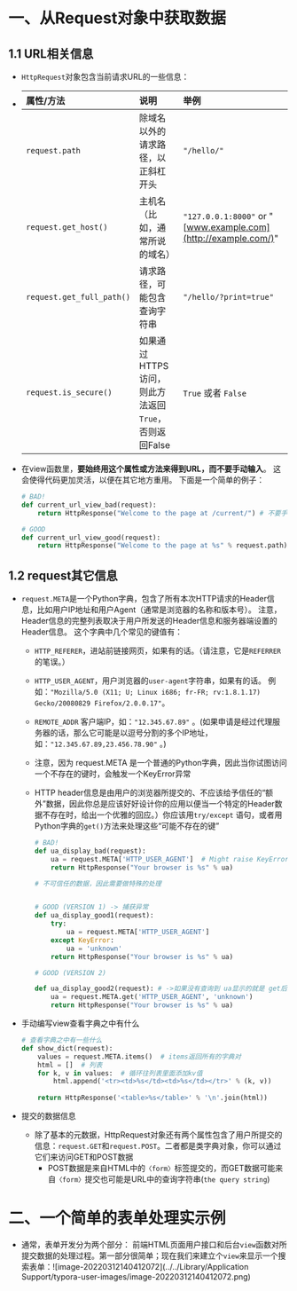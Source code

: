 # 一、从Request对象中获取数据

## 1.1 URL相关信息

- `HttpRequest`对象包含当前请求URL的一些信息：

- | 属性/方法                 | 说明                                                  | 举例                                                         |
  | :------------------------ | :---------------------------------------------------- | :----------------------------------------------------------- |
  | `request.path`            | 除域名以外的请求路径，以正斜杠开头                    | `"/hello/"`                                                  |
  | `request.get_host()`      | 主机名（比如，通常所说的域名）                        | `"127.0.0.1:8000"` or "[www.example.com](http://example.com/)" |
  | `request.get_full_path()` | 请求路径，可能包含查询字符串                          | `"/hello/?print=true"`                                       |
  | `request.is_secure()`     | 如果通过HTTPS访问，则此方法返回`True`， 否则返回False | `True` 或者 `False`                                          |

- 在view函数里，**要始终用这个属性或方法来得到URL，而不要手动输入**。 这会使得代码更加灵活，以便在其它地方重用。 下面是一个简单的例子：

  ```python
  # BAD!
  def current_url_view_bad(request):
      return HttpResponse("Welcome to the page at /current/") # 不要手动输入
  
  # GOOD
  def current_url_view_good(request):
      return HttpResponse("Welcome to the page at %s" % request.path) # 调用获取路径
  ```

## 1.2 **request**其它信息

- `request.META`是一个Python字典，包含了所有本次HTTP请求的Header信息，比如用户IP地址和用户Agent（通常是浏览器的名称和版本号）。 注意，Header信息的完整列表取决于用户所发送的Header信息和服务器端设置的Header信息。 这个字典中几个常见的键值有：

  - `HTTP_REFERER`，进站前链接网页，如果有的话。（请注意，它是`REFERRER`的笔误。）

  - `HTTP_USER_AGENT`，用户浏览器的`user-agent`字符串，如果有的话。 例如：`"Mozilla/5.0 (X11; U; Linux i686; fr-FR; rv:1.8.1.17) Gecko/20080829 Firefox/2.0.0.17"`。

  - `REMOTE_ADDR` 客户端IP，如：`"12.345.67.89"` 。(如果申请是经过代理服务器的话，那么它可能是以逗号分割的多个IP地址，如：`"12.345.67.89,23.456.78.90"` 。)

  - 注意，因为 request.META 是一个普通的Python字典，因此当你试图访问一个不存在的键时，会触发一个KeyError异常

  - HTTP header信息是由用户的浏览器所提交的、不应该给予信任的“额外”数据，因此你总是应该好好设计你的应用以便当一个特定的Header数据不存在时，给出一个优雅的回应。）你应该用`try/except` 语句，或者用Python字典的`get()`方法来处理这些“可能不存在的键”

    ```python
    # BAD!
    def ua_display_bad(request):
        ua = request.META['HTTP_USER_AGENT']  # Might raise KeyError!
        return HttpResponse("Your browser is %s" % ua)
    
    # 不可信任的数据，因此需要做特殊的处理
    
    
    # GOOD (VERSION 1) -> 捕获异常
    def ua_display_good1(request):
        try:
            ua = request.META['HTTP_USER_AGENT']
        except KeyError:
            ua = 'unknown'
        return HttpResponse("Your browser is %s" % ua)
    
    # GOOD (VERSION 2)
    
    def ua_display_good2(request): # ->如果没有查询到 ua显示的就是 get后面的参数
        ua = request.META.get('HTTP_USER_AGENT', 'unknown')
        return HttpResponse("Your browser is %s" % ua)
    ```

- 手动编写view查看字典之中有什么

  ```python
  # 查看字典之中有一些什么
  def show_dict(request):
      values = request.META.items()  # items返回所有的字典对
      html = []  # 列表
      for k, v in values:  # 循环往列表里面添加kv值
          html.append('<tr><td>%s</td><td>%s</td></tr>' % (k, v))
      
      return HttpResponse('<table>%s</table>' % '\n'.join(html))
  ```

- 提交的数据信息
  - 除了基本的元数据，HttpRequest对象还有两个属性包含了用户所提交的信息：`request.GET`和`request.POST`。二者都是类字典对象，你可以通过它们来访问GET和POST数据
    - POST数据是来自HTML中的`〈form〉`标签提交的，而GET数据可能来自`〈form〉`提交也可能是URL中的查询字符串(`the query string`)

# 二、一个简单的表单处理实示例

- 通常，表单开发分为两个部分： 前端HTML页面用户接口和后台`view`函数对所提交数据的处理过程。第一部分很简单；现在我们来建立个`view`来显示一个搜索表单：![image-20220312140412072](../../Library/Application Support/typora-user-images/image-20220312140412072.png)